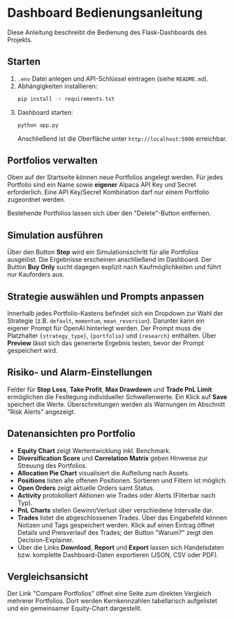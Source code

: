 # Dashboard Bedienungsanleitung

Diese Anleitung beschreibt die Bedienung des Flask-Dashboards des Projekts.

## Starten

1. `.env` Datei anlegen und API-Schlüssel eintragen (siehe `README.md`).
2. Abhängigkeiten installieren:
   ```bash
   pip install -r requirements.txt
   ```
3. Dashboard starten:
   ```bash
   python app.py
   ```
   Anschließend ist die Oberfläche unter `http://localhost:5000` erreichbar.

## Portfolios verwalten

Oben auf der Startseite können neue Portfolios angelegt werden. Für jedes Portfolio sind ein Name sowie **eigener** Alpaca API Key und Secret erforderlich. Eine API Key/Secret Kombination darf nur einem Portfolio zugeordnet werden.

Bestehende Portfolios lassen sich über den "Delete"-Button entfernen.

## Simulation ausführen

Über den Button **Step** wird ein Simulationsschritt für alle Portfolios ausgelöst. Die Ergebnisse erscheinen anschließend im Dashboard.
Der Button **Buy Only** sucht dagegen explizit nach Kaufmöglichkeiten und führt nur Kauforders aus.

## Strategie auswählen und Prompts anpassen

Innerhalb jedes Portfolio-Kastens befindet sich ein Dropdown zur Wahl der Strategie (z.B. `default`, `momentum`, `mean_reversion`). Darunter kann ein eigener Prompt für OpenAI hinterlegt werden. Der Prompt muss die Platzhalter `{strategy_type}`, `{portfolio}` und `{research}` enthalten. Über **Preview** lässt sich das generierte Ergebnis testen, bevor der Prompt gespeichert wird.

## Risiko- und Alarm-Einstellungen

Felder für **Stop Loss**, **Take Profit**, **Max Drawdown** und **Trade PnL Limit** ermöglichen die Festlegung individueller Schwellenwerte. Ein Klick auf **Save** speichert die Werte. Überschreitungen werden als Warnungen im Abschnitt "Risk Alerts" angezeigt.

## Datenansichten pro Portfolio

- **Equity Chart** zeigt Wertentwicklung inkl. Benchmark.
- **Diversification Score** und **Correlation Matrix** geben Hinweise zur Streuung des Portfolios.
- **Allocation Pie Chart** visualisiert die Aufteilung nach Assets.
- **Positions** listen alle offenen Positionen. Sortieren und Filtern ist möglich.
- **Open Orders** zeigt aktuelle Orders samt Status.
- **Activity** protokolliert Aktionen wie Trades oder Alerts (Filterbar nach Typ).
- **PnL Charts** stellen Gewinn/Verlust über verschiedene Intervalle dar.
- **Trades** listet die abgeschlossenen Trades. Über das Eingabefeld können Notizen und Tags gespeichert werden. Klick auf einen Eintrag öffnet Details und Preisverlauf des Trades; der Button "Warum?" zeigt den Decision-Explainer.
- Über die Links **Download**, **Report** und **Export** lassen sich Handelsdaten bzw. komplette Dashboard-Daten exportieren (JSON, CSV oder PDF).

## Vergleichsansicht

Der Link "Compare Portfolios" öffnet eine Seite zum direkten Vergleich mehrerer Portfolios. Dort werden Kernkennzahlen tabellarisch aufgelistet und ein gemeinsamer Equity-Chart dargestellt.

